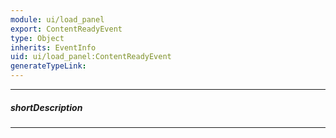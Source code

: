 ```yaml
---
module: ui/load_panel
export: ContentReadyEvent
type: Object
inherits: EventInfo
uid: ui/load_panel:ContentReadyEvent
generateTypeLink: 
---
```

---
##### shortDescription
<!-- Description goes here -->

---
<!-- Description goes here -->